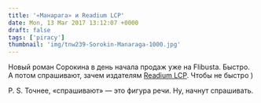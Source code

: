 ```yaml
---
title: '«Манарага» и Readium LCP'
date: Mon, 13 Mar 2017 13:12:07 +0000
draft: false
tags: ['piracy']
thumbnail: 'img/tnw239-Sorokin-Manaraga-1000.jpg'
---
```


Новый роман Сорокина в день начала продаж уже на Flibusta. Быстро. А потом спрашивают, зачем издателям [Readium LCP](https://www.edrlab.org/readium/readium-lcp/). Чтобы не быстро ) 

P. S. Точнее, «спрашивают» — это фигура речи. Ну, начнут спрашивать.